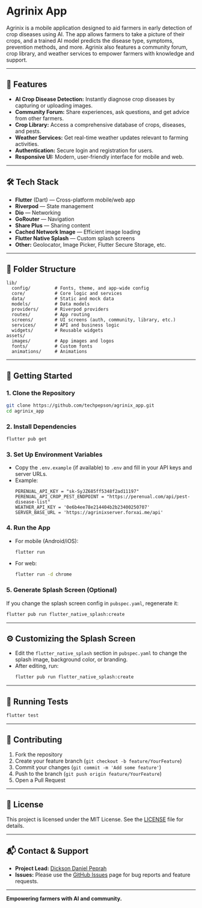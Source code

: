 # Agrinix App

Agrinix is a mobile application designed to aid farmers in early detection of crop diseases using AI. The app allows farmers to take a picture of their crops, and a trained AI model predicts the disease type, symptoms, prevention methods, and more. Agrinix also features a community forum, crop library, and weather services to empower farmers with knowledge and support.

---

## 🚀 Features

- **AI Crop Disease Detection:** Instantly diagnose crop diseases by capturing or uploading images.
- **Community Forum:** Share experiences, ask questions, and get advice from other farmers.
- **Crop Library:** Access a comprehensive database of crops, diseases, and pests.
- **Weather Services:** Get real-time weather updates relevant to farming activities.
- **Authentication:** Secure login and registration for users.
- **Responsive UI:** Modern, user-friendly interface for mobile and web.

---

## 🛠️ Tech Stack

- **Flutter** (Dart) — Cross-platform mobile/web app
- **Riverpod** — State management
- **Dio** — Networking
- **GoRouter** — Navigation
- **Share Plus** — Sharing content
- **Cached Network Image** — Efficient image loading
- **Flutter Native Splash** — Custom splash screens
- **Other:** Geolocator, Image Picker, Flutter Secure Storage, etc.

---

## 📁 Folder Structure

```
lib/
  config/         # Fonts, theme, and app-wide config
  core/           # Core logic and services
  data/           # Static and mock data
  models/         # Data models
  providers/      # Riverpod providers
  routes/         # App routing
  screens/        # UI screens (auth, community, library, etc.)
  services/       # API and business logic
  widgets/        # Reusable widgets
assets/
  images/         # App images and logos
  fonts/          # Custom fonts
  animations/     # Animations
```

---

## 📝 Getting Started

### 1. **Clone the Repository**

```sh
git clone https://github.com/techpepson/agrinix_app.git
cd agrinix_app
```

### 2. **Install Dependencies**

```sh
flutter pub get
```

### 3. **Set Up Environment Variables**

- Copy the `.env.example` (if available) to `.env` and fill in your API keys and server URLs.
- Example:
  ```env
  PERENUAL_API_KEY = "sk-SyJZ685ff5348f2ad11197"
  PERENUAL_API_CROP_PEST_ENDPOINT = "https://perenual.com/api/pest-disease-list"
  WEATHER_API_KEY = '0e6b4ee78e214404b2b23400250707'
  SERVER_BASE_URL = 'https://agrinixserver.forxai.me/api'
  ```

### 4. **Run the App**

- For mobile (Android/iOS):
  ```sh
  flutter run
  ```
- For web:
  ```sh
  flutter run -d chrome
  ```

### 5. **Generate Splash Screen (Optional)**

If you change the splash screen config in `pubspec.yaml`, regenerate it:

```sh
flutter pub run flutter_native_splash:create
```

---

## ⚙️ Customizing the Splash Screen

- Edit the `flutter_native_splash` section in `pubspec.yaml` to change the splash image, background color, or branding.
- After editing, run:
  ```sh
  flutter pub run flutter_native_splash:create
  ```

---

## 🧪 Running Tests

```sh
flutter test
```

---

## 🤝 Contributing

1. Fork the repository
2. Create your feature branch (`git checkout -b feature/YourFeature`)
3. Commit your changes (`git commit -m 'Add some feature'`)
4. Push to the branch (`git push origin feature/YourFeature`)
5. Open a Pull Request

---

## 📝 License

This project is licensed under the MIT License. See the [LICENSE](LICENSE) file for details.

---

## 📬 Contact & Support

- **Project Lead:** [Dickson Daniel Peprah](mailto:mobelixdev@gmail.com)
- **Issues:** Please use the [GitHub Issues](https://github.com/techpepson/agrinix_app/issues) page for bug reports and feature requests.

---

**Empowering farmers with AI and community.**
